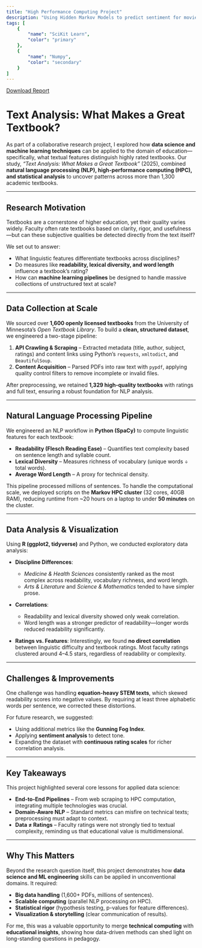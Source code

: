 ```yaml
---
title: "High Performance Computing Project"
description: "Using Hidden Markov Models to predict sentiment for movie reviews"
tags: [
    {
        "name": "SciKit Learn",
        "color": "primary"
    },
    {
        "name": "Numpy",
        "color": "secondary"
    }
]
---
```

<a href="/project-pdfs/ResearchReport.pdf" target="_blank">Download Report</a>

# Text Analysis: What Makes a Great Textbook?

As part of a collaborative research project, I explored how **data science and machine learning techniques** can be applied to the domain of education—specifically, what textual features distinguish highly rated textbooks. Our study, *“Text Analysis: What Makes a Great Textbook”* (2025), combined **natural language processing (NLP), high-performance computing (HPC), and statistical analysis** to uncover patterns across more than 1,300 academic textbooks.

---

## Research Motivation

Textbooks are a cornerstone of higher education, yet their quality varies widely. Faculty often rate textbooks based on clarity, rigor, and usefulness—but can these subjective qualities be detected directly from the text itself?

We set out to answer:

* What linguistic features differentiate textbooks across disciplines?
* Do measures like **readability, lexical diversity, and word length** influence a textbook’s rating?
* How can **machine learning pipelines** be designed to handle massive collections of unstructured text at scale?

---

## Data Collection at Scale

We sourced over **1,600 openly licensed textbooks** from the University of Minnesota’s *Open Textbook Library*. To build a **clean, structured dataset**, we engineered a two-stage pipeline:

1. **API Crawling & Scraping** – Extracted metadata (title, author, subject, ratings) and content links using Python’s `requests`, `xmltodict`, and `BeautifulSoup`.
2. **Content Acquisition** – Parsed PDFs into raw text with `pypdf`, applying quality control filters to remove incomplete or invalid files.

After preprocessing, we retained **1,329 high-quality textbooks** with ratings and full text, ensuring a robust foundation for NLP analysis.

---

## Natural Language Processing Pipeline

We engineered an NLP workflow in **Python (SpaCy)** to compute linguistic features for each textbook:

* **Readability (Flesch Reading Ease)** – Quantifies text complexity based on sentence length and syllable count.
* **Lexical Diversity** – Measures richness of vocabulary (unique words ÷ total words).
* **Average Word Length** – A proxy for technical density.

This pipeline processed millions of sentences. To handle the computational scale, we deployed scripts on the **Markov HPC cluster** (32 cores, 40GB RAM), reducing runtime from ~20 hours on a laptop to under **50 minutes** on the cluster.

---

## Data Analysis & Visualization

Using **R (ggplot2, tidyverse)** and Python, we conducted exploratory data analysis:

* **Discipline Differences**:

  * *Medicine & Health Sciences* consistently ranked as the most complex across readability, vocabulary richness, and word length.
  * *Arts & Literature* and *Science & Mathematics* tended to have simpler prose.

* **Correlations**:

  * Readability and lexical diversity showed only weak correlation.
  * Word length was a stronger predictor of readability—longer words reduced readability significantly.

* **Ratings vs. Features**:
  Interestingly, we found **no direct correlation** between linguistic difficulty and textbook ratings. Most faculty ratings clustered around 4–4.5 stars, regardless of readability or complexity.

---

## Challenges & Improvements

One challenge was handling **equation-heavy STEM texts**, which skewed readability scores into negative values. By requiring at least three alphabetic words per sentence, we corrected these distortions.

For future research, we suggested:

* Using additional metrics like the **Gunning Fog Index**.
* Applying **sentiment analysis** to detect tone.
* Expanding the dataset with **continuous rating scales** for richer correlation analysis.

---

## Key Takeaways

This project highlighted several core lessons for applied data science:

* **End-to-End Pipelines** – From web scraping to HPC computation, integrating multiple technologies was crucial.
* **Domain-Aware NLP** – Standard metrics can misfire on technical texts; preprocessing must adapt to context.
* **Data ≠ Ratings** – Faculty ratings were not strongly tied to textual complexity, reminding us that educational value is multidimensional.

---

## Why This Matters

Beyond the research question itself, this project demonstrates how **data science and ML engineering** skills can be applied in unconventional domains. It required:

* **Big data handling** (1,600+ PDFs, millions of sentences).
* **Scalable computing** (parallel NLP processing on HPC).
* **Statistical rigor** (hypothesis testing, p-values for feature differences).
* **Visualization & storytelling** (clear communication of results).

For me, this was a valuable opportunity to merge **technical computing** with **educational insights**, showing how data-driven methods can shed light on long-standing questions in pedagogy.
